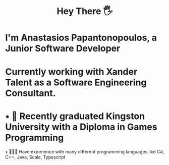 #  <p style="text-align: center;">Hey There 🖐️</p>
# I'm Anastasios Papantonopoulos, a Junior Software Developer
# Currently working with Xander Talent as a Software Engineering Consultant.

# • 📖 Recently graduated Kingston University with a Diploma in Games Programming
• 👨🏻‍💻 Have experience with many different programming languages like C#, C++, Java, Scala, Typescript



